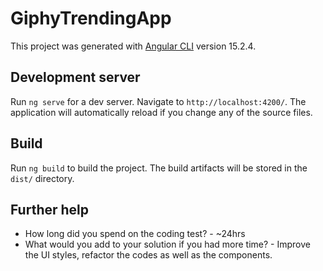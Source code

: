 # GiphyTrendingApp

This project was generated with [Angular CLI](https://github.com/angular/angular-cli) version 15.2.4.

## Development server

Run `ng serve` for a dev server. Navigate to `http://localhost:4200/`. The application will automatically reload if you change any of the source files.

## Build

Run `ng build` to build the project. The build artifacts will be stored in the `dist/` directory.


## Further help
* How long did you spend on the coding test? - ~24hrs
* What would you add to your solution if you had more time? - Improve the UI styles, refactor the codes as well as the components.
